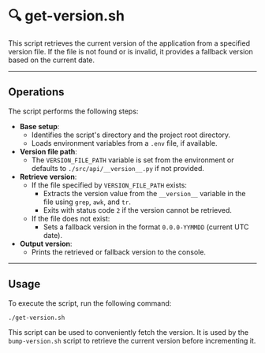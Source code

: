 # 🔍 get-version.sh

This script retrieves the current version of the application from a specified version file. If the file is not found or is invalid, it provides a fallback version based on the current date.

---

## Operations

The script performs the following steps:

- **Base setup**:
    - Identifies the script's directory and the project root directory.
    - Loads environment variables from a `.env` file, if available.
- **Version file path**:
    - The `VERSION_FILE_PATH` variable is set from the environment or defaults to `./src/api/__version__.py` if not provided.
- **Retrieve version**:
    - If the file specified by `VERSION_FILE_PATH` exists:
        - Extracts the version value from the `__version__` variable in the file using `grep`, `awk`, and `tr`.
        - Exits with status code `2` if the version cannot be retrieved.
    - If the file does not exist:
        - Sets a fallback version in the format `0.0.0-YYMMDD` (current UTC date).
- **Output version**:
    - Prints the retrieved or fallback version to the console.

---

## Usage

To execute the script, run the following command:

```sh
./get-version.sh
```

This script can be used to conveniently fetch the version. It is used by the `bump-version.sh` script to retrieve the current version before incrementing it.
